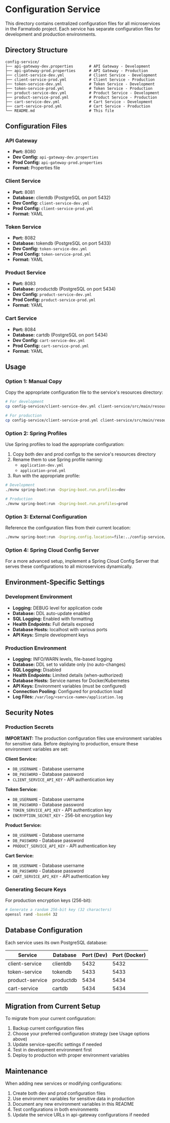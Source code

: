 # Configuration Service

This directory contains centralized configuration files for all microservices in the Farmatodo project. Each service has separate configuration files for development and production environments.

## Directory Structure

```
config-service/
├── api-gateway-dev.properties       # API Gateway - Development
├── api-gateway-prod.properties      # API Gateway - Production
├── client-service-dev.yml           # Client Service - Development
├── client-service-prod.yml          # Client Service - Production
├── token-service-dev.yml            # Token Service - Development
├── token-service-prod.yml           # Token Service - Production
├── product-service-dev.yml          # Product Service - Development
├── product-service-prod.yml         # Product Service - Production
├── cart-service-dev.yml             # Cart Service - Development
├── cart-service-prod.yml            # Cart Service - Production
└── README.md                        # This file
```

## Configuration Files

### API Gateway
- **Port:** 8080
- **Dev Config:** `api-gateway-dev.properties`
- **Prod Config:** `api-gateway-prod.properties`
- **Format:** Properties file

### Client Service
- **Port:** 8081
- **Database:** clientdb (PostgreSQL on port 5432)
- **Dev Config:** `client-service-dev.yml`
- **Prod Config:** `client-service-prod.yml`
- **Format:** YAML

### Token Service
- **Port:** 8082
- **Database:** tokendb (PostgreSQL on port 5433)
- **Dev Config:** `token-service-dev.yml`
- **Prod Config:** `token-service-prod.yml`
- **Format:** YAML

### Product Service
- **Port:** 8083
- **Database:** productdb (PostgreSQL on port 5434)
- **Dev Config:** `product-service-dev.yml`
- **Prod Config:** `product-service-prod.yml`
- **Format:** YAML

### Cart Service
- **Port:** 8084
- **Database:** cartdb (PostgreSQL on port 5434)
- **Dev Config:** `cart-service-dev.yml`
- **Prod Config:** `cart-service-prod.yml`
- **Format:** YAML

## Usage

### Option 1: Manual Copy

Copy the appropriate configuration file to the service's resources directory:

```bash
# For development
cp config-service/client-service-dev.yml client-service/src/main/resources/application.yml

# For production
cp config-service/client-service-prod.yml client-service/src/main/resources/application.yml
```

### Option 2: Spring Profiles

Use Spring profiles to load the appropriate configuration:

1. Copy both dev and prod configs to the service's resources directory
2. Rename them to use Spring profile naming:
   - `application-dev.yml`
   - `application-prod.yml`
3. Run with the appropriate profile:

```bash
# Development
./mvnw spring-boot:run -Dspring-boot.run.profiles=dev

# Production
./mvnw spring-boot:run -Dspring-boot.run.profiles=prod
```

### Option 3: External Configuration

Reference the configuration files from their current location:

```bash
./mvnw spring-boot:run -Dspring.config.location=file:../config-service/client-service-dev.yml
```

### Option 4: Spring Cloud Config Server

For a more advanced setup, implement a Spring Cloud Config Server that serves these configurations to all microservices dynamically.

## Environment-Specific Settings

### Development Environment
- **Logging:** DEBUG level for application code
- **Database:** DDL auto-update enabled
- **SQL Logging:** Enabled with formatting
- **Health Endpoints:** Full details exposed
- **Database Hosts:** localhost with various ports
- **API Keys:** Simple development keys

### Production Environment
- **Logging:** INFO/WARN levels, file-based logging
- **Database:** DDL set to validate only (no auto-changes)
- **SQL Logging:** Disabled
- **Health Endpoints:** Limited details (when-authorized)
- **Database Hosts:** Service names for Docker/Kubernetes
- **API Keys:** Environment variables (must be configured)
- **Connection Pooling:** Configured for production load
- **Log Files:** `/var/log/<service-name>/application.log`

## Security Notes

### Production Secrets

**IMPORTANT:** The production configuration files use environment variables for sensitive data. Before deploying to production, ensure these environment variables are set:

**Client Service:**
- `DB_USERNAME` - Database username
- `DB_PASSWORD` - Database password
- `CLIENT_SERVICE_API_KEY` - API authentication key

**Token Service:**
- `DB_USERNAME` - Database username
- `DB_PASSWORD` - Database password
- `TOKEN_SERVICE_API_KEY` - API authentication key
- `ENCRYPTION_SECRET_KEY` - 256-bit encryption key

**Product Service:**
- `DB_USERNAME` - Database username
- `DB_PASSWORD` - Database password
- `PRODUCT_SERVICE_API_KEY` - API authentication key

**Cart Service:**
- `DB_USERNAME` - Database username
- `DB_PASSWORD` - Database password
- `CART_SERVICE_API_KEY` - API authentication key

### Generating Secure Keys

For production encryption keys (256-bit):
```bash
# Generate a random 256-bit key (32 characters)
openssl rand -base64 32
```

## Database Configuration

Each service uses its own PostgreSQL database:

| Service | Database | Port (Dev) | Port (Docker) |
|---------|----------|------------|---------------|
| client-service | clientdb | 5432 | 5432 |
| token-service | tokendb | 5433 | 5433 |
| product-service | productdb | 5434 | 5434 |
| cart-service | cartdb | 5434 | 5434 |

## Migration from Current Setup

To migrate from your current configuration:

1. Backup current configuration files
2. Choose your preferred configuration strategy (see Usage options above)
3. Update service-specific settings if needed
4. Test in development environment first
5. Deploy to production with proper environment variables

## Maintenance

When adding new services or modifying configurations:

1. Create both dev and prod configuration files
2. Use environment variables for sensitive data in production
3. Document any new environment variables in this README
4. Test configurations in both environments
5. Update the service URLs in api-gateway configurations if needed
